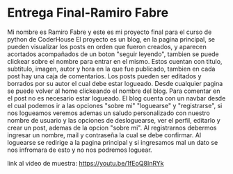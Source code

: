 # Entrega Final-Ramiro Fabre

Mi nombre es Ramiro Fabre y este es mi proyecto final para el curso de python de CoderHouse
El proyecto es un blog, en la pagina principal, se pueden visualizar los posts en orden que fueron creados, y aparecen acortados acompañados de un boton "seguir leyendo", tambien se puede clickear sobre el nombre para entrar en el mismo. Estos cuentan con titulo, subtitulo, imagen, autor y hora en la que fue publicado, tambien en cada post hay una caja de comentarios. Los posts pueden ser editados y borrados por su autor el cual debe estar logueado. Desde cualquier pagina se puede volver al home clickeando el nombre del blog.
Para comentar en el post no es necesario estar logueado.
El blog cuenta con un navbar desde el cual podemos ir a las opciones "sobre mi" "loguearse" y "registrarse",
si nos logueamos veremos ademas un saludo personalizado con nuestro nombre de usuario y las opciones de desloguearse, ver el perfil, editarlo y crear un post, ademas de la opcion "sobre mi".
Al registrarnos debermos ingresar un nombre, mail y contraseña la cual se debe confirmar.
Al loguearse se redirige a la pagina principal y si ingresamos mal un dato se nos infromara de esto y no nos podremos loguear.

link al video de muestra: https://youtu.be/1fEoQ8InRYk

